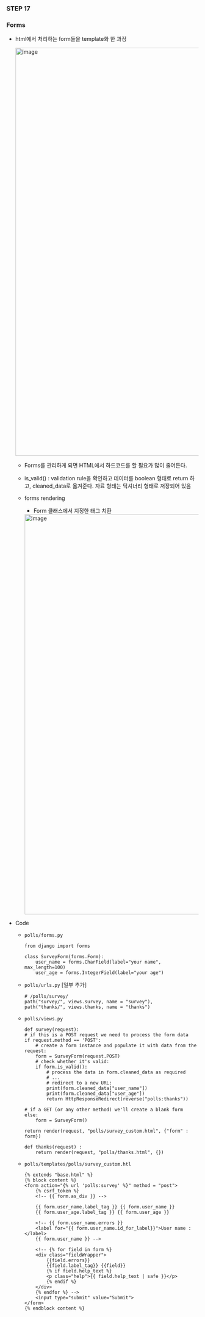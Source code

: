 ### STEP 17

### Forms
- html에서 처리하는 form들을 template화 한 과정
    
    <img width="1070" alt="image" src="https://user-images.githubusercontent.com/118493627/216912468-748af648-a334-47a8-bb34-b0450a23328e.png">

    - Forms를 관리하게 되면 HTML에서 하드코드를 할 필요가 많이 줄어든다.
    - is_valid() : validation rule을 확인하고 데이터를 boolean 형태로 return 하고, cleaned_data로 옮겨준다. 자료 형태는 딕셔너리 형태로 저장되어 있음

    - forms rendering
        - Form 클래스에서 지정한 태그 치환
        <img width="1049" alt="image" src="https://user-images.githubusercontent.com/118493627/216913180-b7cb3545-25d6-4956-832a-0443f9fb10e1.png">

- Code
    - `polls/forms.py`
        ```
        from django import forms

        class SurveyForm(forms.Form):
            user_name = forms.CharField(label="your name", max_length=100)
            user_age = forms.IntegerField(label="your age")
        ```

    - `polls/urls.py` [일부 추가]
        ```
        # /polls/survey/
        path("survey/", views.survey, name = "survey"),
        path("thanks/", views.thanks, name = "thanks")
        ```

    - `polls/views.py`
        ```
        def survey(request):
        # if this is a POST request we need to process the form data
        if request.method == 'POST':
            # create a form instance and populate it with data from the request:
            form = SurveyForm(request.POST)
            # check whether it's valid:
            if form.is_valid():
                # process the data in form.cleaned_data as required
                # ...
                # redirect to a new URL:
                print(form.cleaned_data["user_name"])
                print(form.cleaned_data["user_age"])
                return HttpResponseRedirect(reverse("polls:thanks"))

        # if a GET (or any other method) we'll create a blank form
        else:
            form = SurveyForm()

        return render(request, "polls/survey_custom.html", {"form" : form})

        def thanks(request) :
            return render(request, "polls/thanks.html", {})
        ```

    - `polls/templates/polls/survey_custom.htl`
        ```
        {% extends "base.html" %}
        {% block content %}
        <form action="{% url 'polls:survey' %}" method = "post">
            {% csrf_token %}
            <!-- {{ form.as_div }} -->
            
            {{ form.user_name.label_tag }} {{ form.user_name }}
            {{ form.user_age.label_tag }} {{ form.user_age }}

            <!-- {{ form.user_name.errors }}
            <label for="{{ form.user_name.id_for_label}}">User name :</label>
            {{ form.user_name }} -->

            <!-- {% for field in form %}
            <div class="fieldWrapper">
                {{field.errors}}
                {{field.label_tag}} {{field}}
                {% if field.help_text %}
                <p class="help">{{ field.help_text | safe }}</p>
                {% endif %}
            </div>
            {% endfor %} -->
            <input type="submit" value="Submit">
        </form>
        {% endblock content %}
        ```


